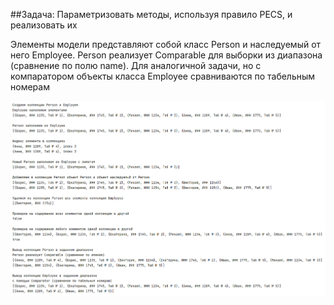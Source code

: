 ##Задача: Параметризовать методы, используя правило PECS, и реализовать их

Элементы модели представляют собой класс Person и наследуемый от него Employee.
Person реализует Comparable для выборки из диапазона (сравнение по полю name).
Для аналогичной задачи, но с компаратором объекты класса Employee сравниваются 
по табельным номерам

![Пример вывода](1.png "Результат")